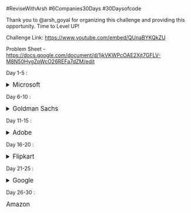 #ReviseWithArsh #6Companies30Days #30Daysofcode

Thank you to @arsh_goyal for organizing this challenge and providing this opportunity.
Time to Level UP!

Challenge Link: https://www.youtube.com/embed/QUnaBYKQkZU

Problem Sheet - https://docs.google.com/document/d/1jkVKWPcOAE2Xjt7GFLV-M8N50HygZpWcO26REFa7dZM/edit

Day 1-5 :
<details>
<summary style="font-size: 1.2em">Microsoft</summary>

1. [Evaluate Reverse Polish Notation](https://leetcode.com/problems/evaluate-reverse-polish-notation/) :white_check_mark:
2. [Combination Sum III](https://leetcode.com/problems/combination-sum-iii/) :white_check_mark:
3. [Bulls and Cows](https://leetcode.com/problems/bulls-and-cows/) :white_check_mark:
4. [Rotate Function](https://leetcode.com/problems/rotate-function/) :white_check_mark:
5. [Largest Divisible Subset](https://leetcode.com/problems/largest-divisible-subset/)
6. [Perfect Rectangle](https://leetcode.com/problems/perfect-rectangle/) :white_check_mark:
7. [Course Schedule](https://leetcode.com/problems/course-schedule/)
8. [Most Profitable Path in a Tree](https://leetcode.com/problems/most-profitable-path-in-a-tree/)
9. [Number of Pairs Satisfying Inequality](https://leetcode.com/problems/number-of-pairs-satisfying-inequality/)
10. [Shortest Unsorted Continuous Subarray](https://leetcode.com/problems/shortest-unsorted-continuous-subarray/) :white_check_mark:
11. [Number of Ways to Arrive at Destination](https://leetcode.com/problems/number-of-ways-to-arrive-at-destination/)
12. [Longest Happy Prefix](https://leetcode.com/problems/longest-happy-prefix/)
13. [Airplane Seat Assignment Probability](https://leetcode.com/problems/airplane-seat-assignment-probability/) :white_check_mark:
14. [Minimum Deletions to Make Array Divisible](https://leetcode.com/problems/minimum-deletions-to-make-array-divisible/)
15. [Number of Substrings Containing All Three Characters](https://leetcode.com/problems/number-of-substrings-containing-all-three-characters/) :white_check_mark:
</details>

Day 6-10 :
<details>
<summary style="font-size: 1.2em">Goldman Sachs</summary>

1. [Max Points on a Line](https://leetcode.com/problems/max-points-on-a-line/) :white_check_mark:
2. [Valid Square](https://leetcode.com/problems/valid-square/) :white_check_mark:
3. [Factorial Trailing Zeroes](https://leetcode.com/problems/factorial-trailing-zeroes/) :white_check_mark:
4. [Number of Boomerangs](https://leetcode.com/problems/number-of-boomerangs/) :white_check_mark:
5. [Split Array into Consecutive Subsequences](https://leetcode.com/problems/split-array-into-consecutive-subsequences/) :white_check_mark:
6. [Minimum Consecutive Cards to Pick Up](https://leetcode.com/problems/minimum-consecutive-cards-to-pick-up/) :white_check_mark:
7. [Count Good Triplets in an Array](https://leetcode.com/problems/count-good-triplets-in-an-array/) 
8. [Maximum Points in an Archery Competition](https://leetcode.com/problems/maximum-points-in-an-archery-competition/)
9. [IPO](https://leetcode.com/problems/ipo/)
10. [Number of People Aware of a Secret](https://leetcode.com/problems/number-of-people-aware-of-a-secret/)
11. [Invalid Transactions](https://leetcode.com/problems/invalid-transactions/) :white_check_mark:
12. [All Elements in Two Binary Search Trees](https://leetcode.com/problems/all-elements-in-two-binary-search-trees/) :white_check_mark:
13. [Get Biggest Three Rhombus Sums in a Grid](https://leetcode.com/problems/get-biggest-three-rhombus-sums-in-a-grid/)
14. [Count Nice Pairs in an Array](https://leetcode.com/problems/count-nice-pairs-in-an-array/) :white_check_mark:
15. [Maximum Good People Based on Statements](https://leetcode.com/problems/maximum-good-people-based-on-statements/)

</details>

Day 11-15 :
<details>
<summary style="font-size: 1.2em">Adobe</summary>

1. [Fraction to Recurring Decimal](https://leetcode.com/problems/fraction-to-recurring-decimal/) 
2. [Increasing Triplet Subsequence](https://leetcode.com/problems/increasing-triplet-subsequence/) 
3. [K-th Smallest in Lexicographical Order](https://leetcode.com/problems/k-th-smallest-in-lexicographical-order/) 
4. [Magical String](https://leetcode.com/problems/magical-string/) 
5. [Non-negative Integers without Consecutive Ones](https://leetcode.com/problems/non-negative-integers-without-consecutive-ones/) 
6. [Knight Probability in Chessboard](https://leetcode.com/problems/knight-probability-in-chessboard/) 
7. [Number of Matching Subsequences](https://leetcode.com/problems/number-of-matching-subsequences/) 
8. [Minimum Genetic Mutation](https://leetcode.com/problems/minimum-genetic-mutation/)
9. [Count Nodes Equal to Average of Subtree](https://leetcode.com/problems/count-nodes-equal-to-average-of-subtree/)
10. [Maximum Matrix Sum](https://leetcode.com/problems/maximum-matrix-sum/)
11. [Stock Price Fluctuation](https://leetcode.com/problems/stock-price-fluctuation/) 
12. [Shortest Unsorted Continuous Subarray](https://leetcode.com/problems/shortest-unsorted-continuous-subarray/) 
13. [Dungeon Game](https://leetcode.com/problems/dungeon-game/)
14. [Number of People Aware of a Secret](https://leetcode.com/problems/number-of-people-aware-of-a-secret/) 
15. [Query Kth Smallest Trimmed Number](https://leetcode.com/problems/query-kth-smallest-trimmed-number/)

</details>

Day 16-20 :
<details>
<summary style="font-size: 1.2em">Flipkart</summary>

1. [Partition to K Equal Sum Subsets](https://leetcode.com/problems/partition-to-k-equal-sum-subsets/) 
2. [Shopping Offers](https://leetcode.com/problems/shopping-offers/) 
3. [Remove Zero Sum Consecutive Nodes from Linked List](https://leetcode.com/problems/remove-zero-sum-consecutive-nodes-from-linked-list/) 
4. [Find the Winner of the Circular Game](https://leetcode.com/problems/find-the-winner-of-the-circular-game/) 
5. [Find in Mountain Array](https://leetcode.com/problems/find-in-mountain-array/) 
6. [Number of ways to separate Numbers](https://leetcode.com/problems/number-of-ways-to-separate-numbers/) 
7. [Find the City With the Smallest Number of Neighbors at a Threshold Distance](https://leetcode.com/problems/find-the-city-with-the-smallest-number-of-neighbors-at-a-threshold-distance/) 
8. [Closest Prime Numbers in Range](https://leetcode.com/problems/closest-prime-numbers-in-range/)
9. [Top K Frequent Words](https://leetcode.com/problems/top-k-frequent-words/)
10. [Distant Barcodes](https://leetcode.com/problems/distant-barcodes/)
11. [New 21 Game](https://leetcode.com/problems/new-21-game/) 
12. [Check If a String Contains All Binary Codes of Size K](https://leetcode.com/problems/check-if-a-string-contains-all-binary-codes-of-size-k/) 
13. [Max Area of Island](https://leetcode.com/problems/max-area-of-island/)
14. [Custom Sort String](https://leetcode.com/problems/custom-sort-string/) 
15. [House Robber III - Very Imp](https://leetcode.com/problems/house-robber-iii/)

</details>

Day 21-25 :
<details>
<summary style="font-size: 1.2em">Google</summary>

1. [Maximum Consecutive Floors Without Special Floors](https://leetcode.com/problems/maximum-consecutive-floors-without-special-floors/) 
2. [Maximum Good People Based on Statements](https://leetcode.com/problems/maximum-good-people-based-on-statements/) 
3. [Sort an Array](https://leetcode.com/problems/sort-an-array/) 
4. [Fruit Into Baskets](https://leetcode.com/problems/fruit-into-baskets/) 
5. [Number of Closed Islands](https://leetcode.com/problems/number-of-closed-islands/) 
6. [Distinct Echo Substrings](https://leetcode.com/problems/distinct-echo-substrings/) 
7. [K Divisible Elements Subarrays](https://leetcode.com/problems/k-divisible-elements-subarrays/) 
8. [Random Pick with Weight](https://leetcode.com/problems/random-pick-with-weight/) 
9. [Maximum Number of Coins You Can Get](https://leetcode.com/problems/maximum-number-of-coins-you-can-get/) 
10. [Network Delay Time](https://leetcode.com/problems/network-delay-time/) 
11. [Matrix Block Sum](https://leetcode.com/problems/matrix-block-sum/) 
12. [Restore IP Addresses](https://leetcode.com/problems/restore-ip-addresses/) 
13. [Swim in Rising Water](https://leetcode.com/problems/swim-in-rising-water/) 
14. [Strictly Palindromic Number](https://leetcode.com/problems/strictly-palindromic-number/) 
15. [Maximum Compatibility Score Sum](https://leetcode.com/problems/maximum-compatibility-score-sum/) 

</details>

Day 26-30 :
<summary style="font-size: 1.2em">Amazon</summary>








